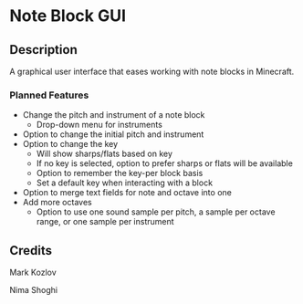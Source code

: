 # Note Block GUI

## Description

A graphical user interface that eases working with note blocks in Minecraft.

### Planned Features

* Change the pitch and instrument of a note block
  * Drop-down menu for instruments
* Option to change the initial pitch and instrument
* Option to change the key
  * Will show sharps/flats based on key
  * If no key is selected, option to prefer sharps or flats will be available
  * Option to remember the key-per block basis
  * Set a default key when interacting with a block
* Option to merge text fields for note and octave into one
* Add more octaves
  * Option to use one sound sample per pitch, a sample per octave range, or one sample per instrument

## Credits

Mark Kozlov

Nima Shoghi

